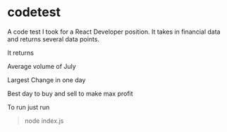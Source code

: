# codetest
A code test I took for a React Developer position.
It takes in financial data and returns several data points.

It returns

Average volume of July

Largest Change in one day

Best day to buy and sell to make max profit

To run just run 
>node index.js
